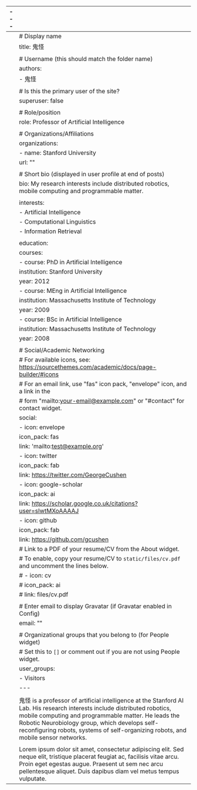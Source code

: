 | ---  |                                                              |
| ---- | ------------------------------------------------------------ |
|      | # Display name                                               |
|      | title: 鬼怪                                                  |
|      |                                                              |
|      | # Username (this should match the folder name)               |
|      | authors:                                                     |
|      | - 鬼怪                                                       |
|      |                                                              |
|      | # Is this the primary user of the site?                      |
|      | superuser: false                                             |
|      |                                                              |
|      | # Role/position                                              |
|      | role: Professor of Artificial Intelligence                   |
|      |                                                              |
|      | # Organizations/Affiliations                                 |
|      | organizations:                                               |
|      | - name: Stanford University                                  |
|      | url: ""                                                      |
|      |                                                              |
|      | # Short bio (displayed in user profile at end of posts)      |
|      | bio: My research interests include distributed robotics, mobile computing and programmable matter. |
|      |                                                              |
|      | interests:                                                   |
|      | - Artificial Intelligence                                    |
|      | - Computational Linguistics                                  |
|      | - Information Retrieval                                      |
|      |                                                              |
|      | education:                                                   |
|      | courses:                                                     |
|      | - course: PhD in Artificial Intelligence                     |
|      | institution: Stanford University                             |
|      | year: 2012                                                   |
|      | - course: MEng in Artificial Intelligence                    |
|      | institution: Massachusetts Institute of Technology           |
|      | year: 2009                                                   |
|      | - course: BSc in Artificial Intelligence                     |
|      | institution: Massachusetts Institute of Technology           |
|      | year: 2008                                                   |
|      |                                                              |
|      | # Social/Academic Networking                                 |
|      | # For available icons, see: https://sourcethemes.com/academic/docs/page-builder/#icons |
|      | #   For an email link, use "fas" icon pack, "envelope" icon, and a link in the |
|      | #   form "mailto:your-email@example.com" or "#contact" for contact widget. |
|      | social:                                                      |
|      | - icon: envelope                                             |
|      | icon_pack: fas                                               |
|      | link: 'mailto:test@example.org'                              |
|      | - icon: twitter                                              |
|      | icon_pack: fab                                               |
|      | link: https://twitter.com/GeorgeCushen                       |
|      | - icon: google-scholar                                       |
|      | icon_pack: ai                                                |
|      | link: https://scholar.google.co.uk/citations?user=sIwtMXoAAAAJ |
|      | - icon: github                                               |
|      | icon_pack: fab                                               |
|      | link: https://github.com/gcushen                             |
|      | # Link to a PDF of your resume/CV from the About widget.     |
|      | # To enable, copy your resume/CV to `static/files/cv.pdf` and uncomment the lines below. |
|      | # - icon: cv                                                 |
|      | #   icon_pack: ai                                            |
|      | #   link: files/cv.pdf                                       |
|      |                                                              |
|      | # Enter email to display Gravatar (if Gravatar enabled in Config) |
|      | email: ""                                                    |
|      |                                                              |
|      | # Organizational groups that you belong to (for People widget) |
|      | #   Set this to `[]` or comment out if you are not using People widget. |
|      | user_groups:                                                 |
|      | - Visitors                                                   |
|      | ---                                                          |
|      |                                                              |
|      | 鬼怪 is a professor of artificial intelligence at the Stanford AI Lab. His research interests include distributed robotics, mobile computing and programmable matter. He leads the Robotic Neurobiology group, which develops self-reconfiguring robots, systems of self-organizing robots, and mobile sensor networks. |
|      |                                                              |
|      | Lorem ipsum dolor sit amet, consectetur adipiscing elit. Sed neque elit, tristique placerat feugiat ac, facilisis vitae arcu. Proin eget egestas augue. Praesent ut sem nec arcu pellentesque aliquet. Duis dapibus diam vel metus tempus vulputate. |